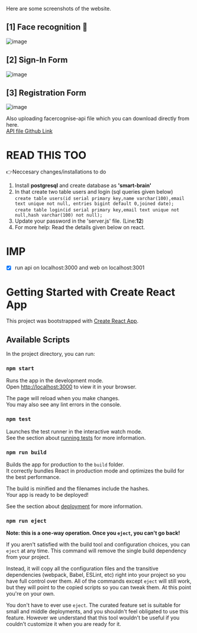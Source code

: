 Here are some screenshots of the website.

## [1] Face recognition 🙂
![image](https://github.com/hd-buddy/face_detection_web/assets/117499276/98d85673-c6cb-4c93-8711-d69aa1156e20)
## [2] Sign-In Form
![image](https://github.com/hd-buddy/face_detection_web/assets/117499276/04abc8a5-ff4b-4f23-8ad2-3480c67bf3f5)
## [3] Registration Form
![image](https://github.com/hd-buddy/face_detection_web/assets/117499276/812fe038-a600-4434-873a-4459e5995bc8)


Also uploading facercognise-api file which you can download directly from here.\
[API file Github Link](https://github.com/hd-buddy/face_detection_web/tree/master/facerecognise-api)

# READ THIS TOO 
👉Neccesary changes/installations to do
 1) Install __postgresql__ and create database as __'smart-brain'__ 
 2) In that create two table users and login (sql queries given below)\
   `create table users(id serial primary key,name varchar(100),email text unique not null, entries bigint default 0,joined date);`\
   `create table login(id serial primary key,email text unique not null,hash varchar(100) not null);`
 3) Update your password in the 'server.js' file. (Line:__12__)
 4) For more help: Read the details given below on react.

# IMP 
- [x] run api on localhost:3000 and web on localhost:3001


















# Getting Started with Create React App

This project was bootstrapped with [Create React App](https://github.com/facebook/create-react-app).

## Available Scripts

In the project directory, you can run:      

### `npm start`  

Runs the app in the development mode.\
Open [http://localhost:3000](http://localhost:3000) to view it in your browser.

The page will reload when you make changes.\
You may also see any lint errors in the console.

### `npm test`

Launches the test runner in the interactive watch mode.\
See the section about [running tests](https://facebook.github.io/create-react-app/docs/running-tests) for more information.

### `npm run build`

Builds the app for production to the `build` folder.\
It correctly bundles React in production mode and optimizes the build for the best performance.

The build is minified and the filenames include the hashes.\
Your app is ready to be deployed!

See the section about [deployment](https://facebook.github.io/create-react-app/docs/deployment) for more information.

### `npm run eject`

**Note: this is a one-way operation. Once you `eject`, you can't go back!**

If you aren't satisfied with the build tool and configuration choices, you can `eject` at any time. This command will remove the single build dependency from your project.

Instead, it will copy all the configuration files and the transitive dependencies (webpack, Babel, ESLint, etc) right into your project so you have full control over them. All of the commands except `eject` will still work, but they will point to the copied scripts so you can tweak them. At this point you're on your own.

You don't have to ever use `eject`. The curated feature set is suitable for small and middle deployments, and you shouldn't feel obligated to use this feature. However we understand that this tool wouldn't be useful if you couldn't customize it when you are ready for it.

